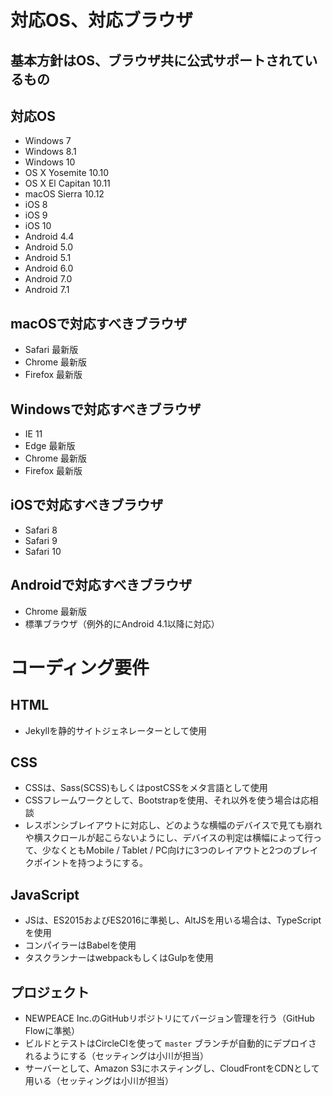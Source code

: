 # 対応OS、対応ブラウザ

## 基本方針はOS、ブラウザ共に公式サポートされているもの

## 対応OS
* Windows 7
* Windows 8.1
* Windows 10
* OS X Yosemite 10.10
* OS X El Capitan 10.11
* macOS Sierra 10.12
* iOS 8
* iOS 9
* iOS 10
* Android 4.4
* Android 5.0
* Android 5.1
* Android 6.0
* Android 7.0
* Android 7.1

## macOSで対応すべきブラウザ
* Safari 最新版
* Chrome 最新版
* Firefox 最新版

## Windowsで対応すべきブラウザ
* IE 11
* Edge 最新版
* Chrome 最新版
* Firefox 最新版

## iOSで対応すべきブラウザ
* Safari 8
* Safari 9
* Safari 10

## Androidで対応すべきブラウザ
* Chrome 最新版
* 標準ブラウザ（例外的にAndroid 4.1以降に対応）


# コーディング要件

## HTML
* Jekyllを静的サイトジェネレーターとして使用

## CSS
* CSSは、Sass(SCSS)もしくはpostCSSをメタ言語として使用
* CSSフレームワークとして、Bootstrapを使用、それ以外を使う場合は応相談
* レスポンシブレイアウトに対応し、どのような横幅のデバイスで見ても崩れや横スクロールが起こらないようにし、デバイスの判定は横幅によって行って、少なくともMobile / Tablet / PC向けに3つのレイアウトと2つのブレイクポイントを持つようにする。

## JavaScript
* JSは、ES2015およびES2016に準拠し、AltJSを用いる場合は、TypeScriptを使用
* コンパイラーはBabelを使用
* タスクランナーはwebpackもしくはGulpを使用

## プロジェクト
* NEWPEACE Inc.のGitHubリポジトリにてバージョン管理を行う（GitHub Flowに準拠）
* ビルドとテストはCircleCIを使って `master` ブランチが自動的にデプロイされるようにする（セッティングは小川が担当）
* サーバーとして、Amazon S3にホスティングし、CloudFrontをCDNとして用いる（セッティングは小川が担当）
